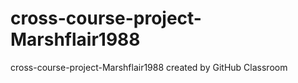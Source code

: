 # cross-course-project-Marshflair1988
cross-course-project-Marshflair1988 created by GitHub Classroom
